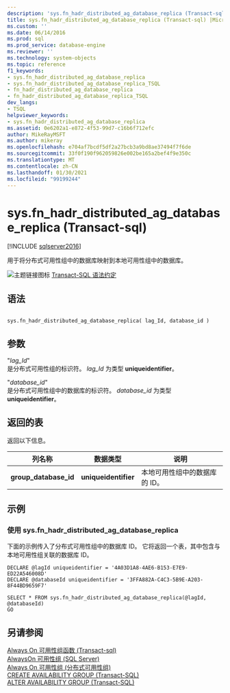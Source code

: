 ```yaml
---
description: 'sys.fn_hadr_distributed_ag_database_replica (Transact-sql) '
title: sys.fn_hadr_distributed_ag_database_replica (Transact-sql) |Microsoft Docs
ms.custom: ''
ms.date: 06/14/2016
ms.prod: sql
ms.prod_service: database-engine
ms.reviewer: ''
ms.technology: system-objects
ms.topic: reference
f1_keywords:
- sys.fn_hadr_distributed_ag_database_replica
- sys.fn_hadr_distributed_ag_database_replica_TSQL
- fn_hadr_distributed_ag_database_replica
- fn_hadr_distributed_ag_database_replica_TSQL
dev_langs:
- TSQL
helpviewer_keywords:
- sys.fn_hadr_distributed_ag_database_replica
ms.assetid: 0e6202a1-e872-4f53-99d7-c16b6f712efc
author: MikeRayMSFT
ms.author: mikeray
ms.openlocfilehash: e704af7bcdf5df2a27bcb3a9bd8ae37494f7f6de
ms.sourcegitcommit: 33f0f190f962059826e002be165a2bef4f9e350c
ms.translationtype: MT
ms.contentlocale: zh-CN
ms.lasthandoff: 01/30/2021
ms.locfileid: "99199244"
---
```

# <a name="sysfn_hadr_distributed_ag_database_replica-transact-sql"></a>sys.fn_hadr_distributed_ag_database_replica (Transact-sql) 
[!INCLUDE [sqlserver2016](../../includes/applies-to-version/sqlserver2016.md)]

  用于将分布式可用性组中的数据库映射到本地可用性组中的数据库。  
   
 ![主题链接图标](../../database-engine/configure-windows/media/topic-link.gif "“主题链接”图标") [Transact-SQL 语法约定](../../t-sql/language-elements/transact-sql-syntax-conventions-transact-sql.md)  
  
## <a name="syntax"></a>语法  
  
```  
  
sys.fn_hadr_distributed_ag_database_replica( lag_Id, database_id )  
```  
  
## <a name="arguments"></a>参数  
 "*lag_Id*"  
 是分布式可用性组的标识符。 *lag_Id* 为类型 **uniqueidentifier**。  
  
 "*database_id*"  
 是分布式可用性组中的数据库的标识符。 *database_id* 为类型 **uniqueidentifier**。  
  
## <a name="tables-returned"></a>返回的表  
 返回以下信息。  
  
|列名称|数据类型|说明|  
|-----------------|---------------|-----------------|  
|**group_database_id**|**uniqueidentifier**|本地可用性组中的数据库的 ID。|  
  
## <a name="examples"></a>示例  
  
### <a name="using-sysfn_hadr_distributed_ag_database_replica"></a>使用 sys.fn_hadr_distributed_ag_database_replica  
 下面的示例传入了分布式可用性组中的数据库 ID。 它将返回一个表，其中包含与本地可用性组关联的数据库 ID。  
  
```  
DECLARE @lagId uniqueidentifier = '4A03D1A8-4AE6-B153-E7E9-ED22A546008D'  
DECLARE @databaseId uniqueidentifier = '3FFA882A-C4C3-5B9E-A203-8F44BD9659F7'  
  
SELECT * FROM sys.fn_hadr_distributed_ag_database_replica(@lagId, @databaseId)  
GO  
```  
  
## <a name="see-also"></a>另请参阅  
 [Always On 可用性组函数 &#40;Transact-sql&#41;](../../relational-databases/system-functions/always-on-availability-groups-functions-transact-sql.md)   
 [AlwaysOn 可用性组 (SQL Server)](../../database-engine/availability-groups/windows/always-on-availability-groups-sql-server.md)   
 [Always On 可用性组 &#40;分布式可用性组&#41;](../../database-engine/availability-groups/windows/distributed-availability-groups.md)   
 [CREATE AVAILABILITY GROUP (Transact-SQL)](../../t-sql/statements/create-availability-group-transact-sql.md)   
 [ALTER AVAILABILITY GROUP (Transact-SQL)](../../t-sql/statements/alter-availability-group-transact-sql.md)  
  
